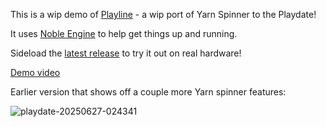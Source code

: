 This is a wip demo of [Playline](https://github.com/pappleby/playline) - a wip port of Yarn Spinner to the Playdate!

It uses [Noble Engine](https://github.com/NobleRobot/NobleEngine) to help get things up and running.

Sideload the [latest release](https://github.com/pappleby/playlinedemo/releases/tag/v0.0.4-wip) to try it out on real hardware!

[Demo video](https://github.com/user-attachments/assets/02b27826-914b-43c8-a82c-4f872aba0c4d)

Earlier version that shows off a couple more Yarn spinner features:

![playdate-20250627-024341](https://github.com/user-attachments/assets/d4187696-797c-4182-af40-5fe35ffa1327)
